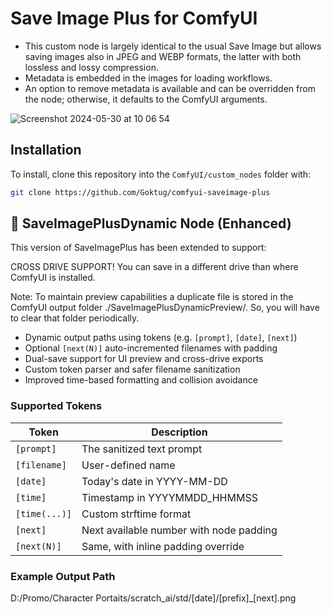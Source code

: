 # Save Image Plus for ComfyUI

- This custom node is largely identical to the usual Save Image but allows saving images also in JPEG and WEBP formats, the latter with both lossless and lossy compression.
- Metadata is embedded in the images for loading workflows.
- An option to remove metadata is available and can be overridden from the node; otherwise, it defaults to the ComfyUI arguments.

![Screenshot 2024-05-30 at 10 06 54](https://github.com/Goktug/comfyui-saveimage-plus/assets/534426/d08bb984-911e-4a3c-a5cc-7a069cdc7005)


## Installation

To install, clone this repository into the `ComfyUI/custom_nodes` folder with:

```sh
git clone https://github.com/Goktug/comfyui-saveimage-plus
```

## 🔧 SaveImagePlusDynamic Node (Enhanced)

This version of SaveImagePlus has been extended to support:

  CROSS DRIVE SUPPORT!  You can save in a different drive than where ComfyUI is installed.
  
  Note: To maintain preview capabilities a duplicate file is stored in the ComfyUI 
        output folder ./SaveImagePlusDynamicPreview/. So, you will have to clear that
        folder periodically.

- Dynamic output paths using tokens (e.g. `[prompt]`, `[date]`, `[next]`)
- Optional `[next(N)]` auto-incremented filenames with padding
- Dual-save support for UI preview and cross-drive exports
- Custom token parser and safer filename sanitization
- Improved time-based formatting and collision avoidance

### Supported Tokens

| Token          | Description                               |
|----------------|-------------------------------------------|
| `[prompt]`     | The sanitized text prompt                 |
| `[filename]`   | User-defined name                         |
| `[date]`       | Today's date in YYYY-MM-DD                |
| `[time]`       | Timestamp in YYYYMMDD_HHMMSS              |
| `[time(...)]`  | Custom strftime format                    |
| `[next]`       | Next available number with node padding   |
| `[next(N)]`    | Same, with inline padding override        |

### Example Output Path

D:/Promo/Character Portaits/scratch_ai/std/[date]/[prefix]_[next].png

